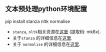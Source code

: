 
## 文本预处理python环境配置

pip install stanza nltk normalise
- `stanza`, `nltk`相关资源在[这里](https://pan.baidu.com/s/1UwT6P6lOlhH2OV-hzQAKWw) (提取码: mk8x).
- 关于`stanza` 的详细信息在[这里](https://github.com/stanfordnlp/stanza).
- 关于 `normalise` 的详细信息在[这里](https://github.com/EFord36/normalise).
